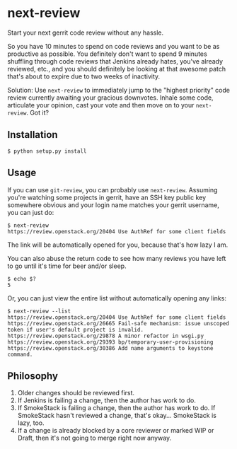 next-review
===========

Start your next gerrit code review without any hassle.

So you have 10 minutes to spend on code reviews and you want to be as
productive as possible. You definitely don't want to spend 9 minutes shuffling
through code reviews that Jenkins already hates, you've already reviewed, etc.,
and you should definitely be looking at that awesome patch that's about to
expire due to two weeks of inactivity.

Solution: Use `next-review` to immediately jump to the "highest priority" code
review currently awaiting your gracious downvotes. Inhale some code, articulate
your opinion, cast your vote and then move on to your `next-review`. Got it?

Installation
------------

    $ python setup.py install

Usage
-----

If you can use `git-review`, you can probably use `next-review`. Assuming
you're watching some projects in gerrit, have an SSH key public key somewhere
obvious and your login name matches your gerrit username, you can just do:

    $ next-review
    https://review.openstack.org/20404 Use AuthRef for some client fields

The link will be automatically opened for you, because that's how lazy I am.

You can also abuse the return code to see how many reviews you have left to go
until it's time for beer and/or sleep.

    $ echo $?
    5

Or, you can just view the entire list without automatically opening any links:

    $ next-review --list
    https://review.openstack.org/20404 Use AuthRef for some client fields
    https://review.openstack.org/26665 Fail-safe mechanism: issue unscoped token if user's default project is invalid.
    https://review.openstack.org/29878 A minor refactor in wsgi.py
    https://review.openstack.org/29393 bp/temporary-user-provisioning
    https://review.openstack.org/30386 Add name arguments to keystone command.

Philosophy
----------

1. Older changes should be reviewed first.
2. If Jenkins is failing a change, then the author has work to do.
3. If SmokeStack is failing a change, then the author has work to do. If
   SmokeStack hasn't reviewed a change, that's okay... SmokeStack is lazy, too.
4. If a change is already blocked by a core reviewer or marked WIP or Draft,
   then it's not going to merge right now anyway.

